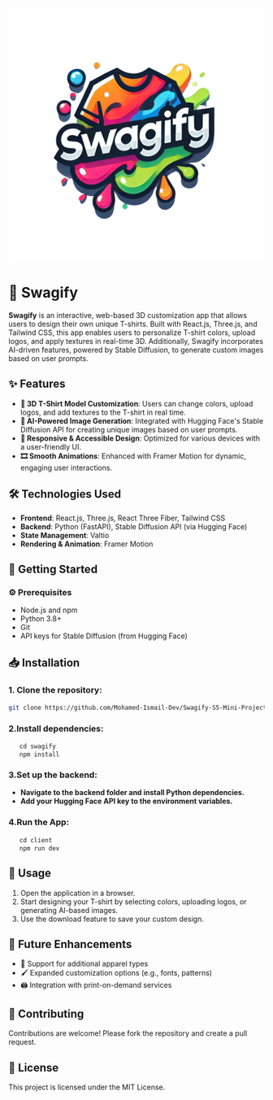 ![Swagify Banner](client/public/SwagifyLogo1.png)

# 👕 Swagify

**Swagify** is an interactive, web-based 3D customization app that allows users to design their own unique T-shirts. Built with React.js, Three.js, and Tailwind CSS, this app enables users to personalize T-shirt colors, upload logos, and apply textures in real-time 3D. Additionally, Swagify incorporates AI-driven features, powered by Stable Diffusion, to generate custom images based on user prompts.

## ✨ Features

- **🎽 3D T-Shirt Model Customization**: Users can change colors, upload logos, and add textures to the T-shirt in real time.
- **🤖 AI-Powered Image Generation**: Integrated with Hugging Face's Stable Diffusion API for creating unique images based on user prompts.
- **📱 Responsive & Accessible Design**: Optimized for various devices with a user-friendly UI.
- **🎞️ Smooth Animations**: Enhanced with Framer Motion for dynamic, engaging user interactions.

## 🛠️ Technologies Used

- **Frontend**: React.js, Three.js, React Three Fiber, Tailwind CSS
- **Backend**: Python (FastAPI), Stable Diffusion API (via Hugging Face)
- **State Management**: Valtio
- **Rendering & Animation**: Framer Motion

## 🚀 Getting Started

### ⚙️ Prerequisites

- Node.js and npm
- Python 3.8+
- Git
- API keys for Stable Diffusion (from Hugging Face)

## 📥 Installation

### 1. Clone the repository:
   ```bash
   git clone https://github.com/Mohamed-Ismail-Dev/Swagify-S5-Mini-Project.git
  ```

### 2.Install dependencies:

       cd swagify
       npm install
   

### 3.Set up the backend:

  - **Navigate to the backend folder and install Python dependencies.**
  - **Add your Hugging Face API key to the environment variables.**

### 4.Run the App:
   
       cd client
       npm run dev
    

## 🎨 Usage

1. Open the application in a browser.
2. Start designing your T-shirt by selecting colors, uploading logos, or generating AI-based images.
3. Use the download feature to save your custom design.

## 🔮 Future Enhancements

- 🧥 Support for additional apparel types
- 🖌️ Expanded customization options (e.g., fonts, patterns)
- 🖨️ Integration with print-on-demand services

## 🤝 Contributing

Contributions are welcome! Please fork the repository and create a pull request.

## 📜 License

This project is licensed under the MIT License.

